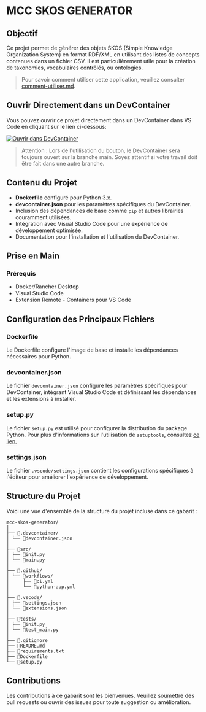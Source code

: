 # MCC SKOS GENERATOR

## Objectif

Ce projet permet de générer des objets SKOS (Simple Knowledge Organization System) en format RDF/XML en utilisant des listes de concepts contenues dans un fichier CSV. Il est particulièrement utile pour la création de taxonomies, vocabulaires contrôlés, ou ontologies.

> Pour savoir comment utiliser cette application, veuillez consulter [comment-utiliser.md](./docs/comment-utiliser.md).

## Ouvrir Directement dans un DevContainer

Vous pouvez ouvrir ce projet directement dans un DevContainer dans VS Code en cliquant sur le lien ci-dessous:

[![Ouvrir dans DevContainer](https://img.shields.io/static/v1?label=Open%20in%20Dev%20%20Container&message=Open&color=blue&logo=visualstudiocode)](https://vscode.dev/redirect?url=vscode://ms-vscode-remote.remote-containers/cloneInVolume?url=https://github.com/thalleslimasys/MCC-SKOS-script)

> Attention : Lors de l'utilisation du bouton, le DevContainer sera toujours ouvert sur la branche main. Soyez attentif si votre travail doit être fait dans une autre branche.

## Contenu du Projet

- **Dockerfile** configuré pour Python 3.x.
- **devcontainer.json** pour les paramètres spécifiques du DevContainer.
- Inclusion des dépendances de base comme `pip` et autres librairies couramment utilisées.
- Intégration avec Visual Studio Code pour une expérience de développement optimisée.
- Documentation pour l'installation et l'utilisation du DevContainer.

## Prise en Main

### Prérequis

- Docker/Rancher Desktop
- Visual Studio Code
- Extension Remote - Containers pour VS Code

## Configuration des Principaux Fichiers

### Dockerfile

Le Dockerfile configure l'image de base et installe les dépendances nécessaires pour Python.

### devcontainer.json

Le fichier `devcontainer.json` configure les paramètres spécifiques pour DevContainer, intégrant Visual Studio Code et définissant les dépendances et les extensions à installer.

### setup.py

Le fichier `setup.py` est utilisé pour configurer la distribution du package Python. Pour plus d'informations sur l'utilisation de `setuptools`, consultez
[ce lien.](https://setuptools.pypa.io/en/latest/userguide/quickstart.html)

### settings.json

Le fichier `.vscode/settings.json` contient les configurations spécifiques à l'éditeur pour améliorer l'expérience de développement.

## Structure du Projet

Voici une vue d'ensemble de la structure du projet incluse dans ce gabarit :

``` shell
mcc-skos-generator/
│
├── 📁.devcontainer/
│ └── 📄devcontainer.json
│
├── 📁src/
│ ├── 📄init.py
│ └── 📄main.py
│
├── 📁.github/
│ └── 📁workflows/
│     ├── 📄ci.yml
│     └── 📄python-app.yml
│
├── 📁.vscode/
│ ├── 📄settings.json
│ └── 📄extensions.json
│
├── 📁tests/
│ ├── 📄init.py
│ └── 📄test_main.py
│
├── 📄.gitignore
├── 📄README.md
├── 📄requirements.txt
├── 📄Dockerfile
└── 📄setup.py
```

## Contributions

Les contributions à ce gabarit sont les bienvenues. Veuillez soumettre des pull requests ou ouvrir des issues pour toute suggestion ou amélioration.
